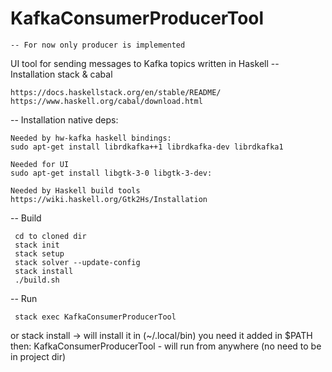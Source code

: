 # KafkaConsumerProducerTool
    -- For now only producer is implemented

UI tool for sending messages to Kafka topics written in Haskell
-- Installation stack & cabal

    https://docs.haskellstack.org/en/stable/README/
    https://www.haskell.org/cabal/download.html

-- Installation native deps:

    Needed by hw-kafka haskell bindings:
    sudo apt-get install librdkafka++1 librdkafka-dev librdkafka1

    Needed for UI
    sudo apt-get install libgtk-3-0 libgtk-3-dev:

    Needed by Haskell build tools
    https://wiki.haskell.org/Gtk2Hs/Installation

-- Build

     cd to cloned dir
     stack init
     stack setup
     stack solver --update-config
     stack install
     ./build.sh

-- Run

     stack exec KafkaConsumerProducerTool
or
     stack install ->  will install it in (~/.local/bin) you need it added  in $PATH
then:
     KafkaConsumerProducerTool - will run from anywhere (no need to be in project dir)
